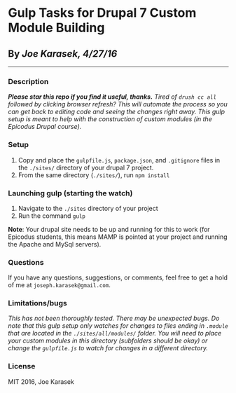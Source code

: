 # Gulp Tasks for Drupal 7 Custom Module Building
## By _**Joe Karasek**, 4/27/16_
---
### Description
_**Please star this repo if you find it useful, thanks.**_
_Tired of `drush cc all` followed by clicking browser refresh? This will automate the process so you can get back to editing code and seeing the changes right away._
_This gulp setup is meant to help with the construction of custom modules (in the Epicodus Drupal course)._

### Setup
1. Copy and place the `gulpfile.js`, `package.json`, and `.gitignore` files in the `./sites/` directory of your drupal 7 project.
2. From the same directory (`./sites/`), run `npm install`

### Launching gulp (starting the watch)
1. Navigate to the `./sites` directory of your project
2. Run the command `gulp`

**Note**: Your drupal site needs to be up and running for this to work (for Epicodus students, this means MAMP is pointed at your project and running the Apache and MySql servers).

### Questions
If you have any questions, suggestions, or comments, feel free to get a hold of me at `joseph.karasek@gmail.com`.

### Limitations/bugs
_This has not been thoroughly tested. There may be unexpected bugs. Do note that this gulp setup only watches for changes to files ending in `.module` that are located in the `./sites/all/modules/` folder. You will need to place your custom modules in this directory (subfolders should be okay) or change the `gulpfile.js` to watch for changes in a different directory._

### License
MIT 2016, Joe Karasek
